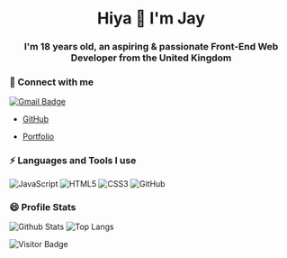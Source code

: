<h1 align=center>Hiya 👋 I'm Jay</h1>

<h3 align="center">I'm 18 years old, an aspiring & passionate Front-End Web Developer from the United Kingdom</h3>

<h3 align="left">🌱 Connect with me</h3>

[![Gmail Badge](https://img.shields.io/badge/-jaysicles22@gmail.com-c14438?style=flat-square&logo=Gmail&logoColor=white&link=mailto:jaysicles22@gmail.com)](mailto:mdraanik12@gmail.com)

- [GitHub](https://github.com/Jaysicles)

- [Portfolio](https://jaysicles.github.io/responsive-website/)  
</p>

<h3 align="left">⚡ Languages and Tools I use</h3>

![JavaScript](https://img.shields.io/badge/-JavaScript-black?style=flat-square&logo=javascript)
![HTML5](https://img.shields.io/badge/-HTML5-E34F26?style=flat-square&logo=html5&logoColor=white)
![CSS3](https://img.shields.io/badge/-CSS3-1572B6?style=flat-square&logo=css3)
![GitHub](https://img.shields.io/badge/-GitHub-181717?style=flat-square&logo=github)

<h3 align="left">😄 Profile Stats</h3>

![Github Stats](https://github-readme-stats.vercel.app/api?username=Jaysicles&count_private=true&show_icons=true&include_all_commits=true)
![Top Langs](https://github-readme-stats.vercel.app/api/top-langs/?username=Jaysicles&hide=TeX&layout=compact)

![Visitor Badge](https://visitor-badge.laobi.icu/badge?page_id=Jaysicles)
